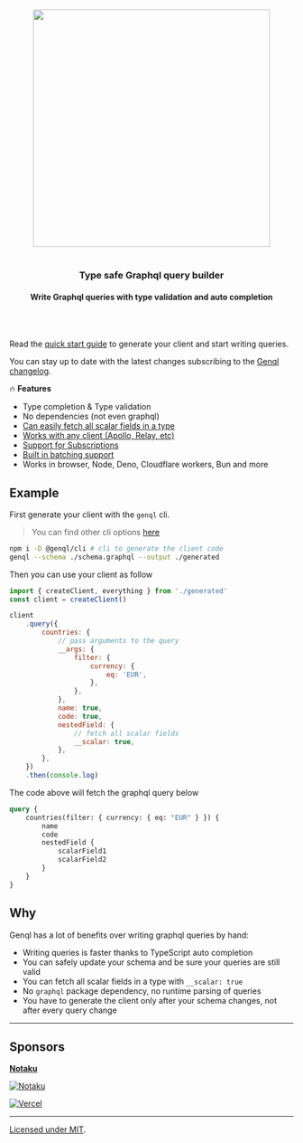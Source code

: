 <div align='center'>
    <br/>
    <br/>
    <img src='https://genql.dev/banner.jpg' width='420px'>
    <br/>
    <br/>
    <h3>Type safe Graphql query builder</h3>
    <h4>Write Graphql queries with type validation and auto completion</h4>
    <br/>
    <br/>
</div>

Read the [quick start guide](https://genql.dev/docs) to generate your client and start writing queries.

You can stay up to date with the latest changes subscribing to the [Genql changelog](https://changelog.genql.dev).

🔥 **Features**

-   Type completion & Type validation
-   No dependencies (not even graphql)
-   [Can easily fetch all scalar fields in a type](https://genql.dev/docs/usage/fetch-all-fields-on-a-type)
-   [Works with any client (Apollo, Relay, etc)](https://genql.dev/docs/usage/integrate-with-other-graphql-clients)
-   [Support for Subscriptions](https://genql.dev/docs/usage/subscriptions)
-   [Built in batching support](https://genql.dev/docs/usage/batching-queries)
-   Works in browser, Node, Deno, Cloudflare workers, Bun and more

## Example

First generate your client with the `genql` cli.

> You can find other cli options [here](https://genql.dev/docs/cli-reference)

```sh
npm i -D @genql/cli # cli to generate the client code
genql --schema ./schema.graphql --output ./generated
```

Then you can use your client as follow

```js
import { createClient, everything } from './generated'
const client = createClient()

client
    .query({
        countries: {
            // pass arguments to the query
            __args: {
                filter: {
                    currency: {
                        eq: 'EUR',
                    },
                },
            },
            name: true,
            code: true,
            nestedField: {
                // fetch all scalar fields
                __scalar: true,
            },
        },
    })
    .then(console.log)
```

The code above will fetch the graphql query below

```graphql
query {
    countries(filter: { currency: { eq: "EUR" } }) {
        name
        code
        nestedField {
            scalarField1
            scalarField2
        }
    }
}
```

## Why

Genql has a lot of benefits over writing graphql queries by hand:

-   Writing queries is faster thanks to TypeScript auto completion
-   You can safely update your schema and be sure your queries are still valid
-   You can fetch all scalar fields in a type with `__scalar: true`
-   No `graphql` package dependency, no runtime parsing of queries
-   You have to generate the client only after your schema changes, not after every query change

---

## Sponsors

[**Notaku**](https://notaku.so)

[![Notaku](https://notaku.so/github_banner.jpg)](https://notaku.so)

[![Vercel](https://genql.dev/vercel-logo.svg)](https://vercel.com?utm_source=genql)

---

[Licensed under MIT]().
